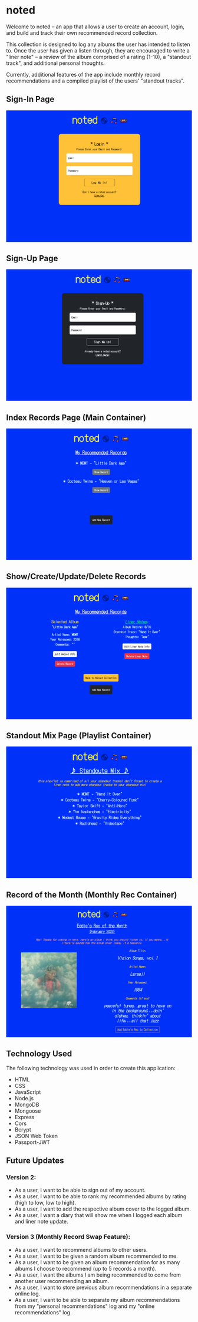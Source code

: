 # noted

Welcome to noted – an app that allows a user to create an account, login, and build and track their own recommended record collection. 

This collection is designed to log any albums the user has intended to listen to. Once the user has given a listen through, they are encouraged to write a "liner note" – a review of the album comprised of a rating (1-10), a "standout track", and additional personal thoughts. 

Currently, additional features of the app include monthly record recommendations and a compiled playlist of the users' "standout tracks".

## Sign-In Page

![Sign-In Page](/images/noted-login.png)

## Sign-Up Page

![Sign-Up Page](/images/noted-sign-up.png)

## Index Records Page (Main Container)

![Index Records Page](/images/noted-index.png)

## Show/Create/Update/Delete Records

![Show/Create/Update/Delete Records](/images/noted-show-create-update-delete.png)

## Standout Mix Page (Playlist Container)

![Standout Mix](/images/noted-mix.png)

## Record of the Month (Monthly Rec Container)

![Record of the Month](/images/noted-monthly-rec.png)

## Technology Used

The following technology was used in order to create this application:

* HTML
* CSS
* JavaScript
* Node.js
* MongoDB
* Mongoose
* Express
* Cors
* Bcrypt
* JSON Web Token
* Passport-JWT

## Future Updates

### Version 2:
- As a user, I want to be able to sign out of my account.
- As a user, I want to be able to rank my recommended albums by rating (high to low, low to high).
- As a user, I want to add the respective album cover to the logged album.
- As a user, I want a diary that will show me when I logged each album and liner note update.

### Version 3 (Monthly Record Swap Feature):
- As a user, I want to recommend albums to other users.
- As a user, I want to be given a random album recommended to me.
- As a user, I want to be given an album recommendation for as many albums I choose to recommend (up to 5 records a month).
- As a user, I want the albums I am being recommended to come from another user recommending an album.
- As a user, I want to store previous album recommendations in a separate online log.
- As a user, I want to be able to separate my album recommendations from my "personal recommendations" log and my "online recommendations" log.